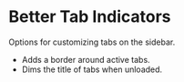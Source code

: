 # Better Tab Indicators
Options for customizing tabs on the sidebar.
- Adds a border around active tabs.
- Dims the title of tabs when unloaded.
